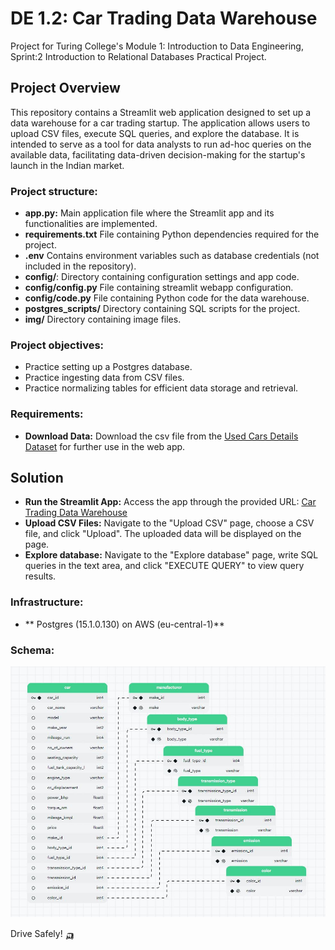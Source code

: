 # DE 1.2: Car Trading Data Warehouse
Project for Turing College's Module 1: Introduction to Data Engineering, Sprint:2 Introduction to Relational Databases Practical Project.

## Project Overview
This repository contains a Streamlit web application designed to set up a data warehouse for a car trading startup. 
The application allows users to upload CSV files, execute SQL queries, and explore the database. 
It is intended to serve as a tool for data analysts to run ad-hoc queries on the available data, 
facilitating data-driven decision-making for the startup's launch in the Indian market. 

### **Project structure:**
- **app.py:** Main application file where the Streamlit app and its functionalities are implemented.
- **requirements.txt** File containing Python dependencies required for the project.
- **.env** Contains environment variables such as database credentials (not included in the repository).
- **config/**: Directory containing configuration settings and app code. 
- **config/config.py**  File containing streamlit webapp configuration.
- **config/code.py**  File containing Python code for the data warehouse. 
- **postgres_scripts/** Directory containing SQL scripts for the project.
- **img/** Directory containing image files.

### Project objectives:
- Practice setting up a Postgres database.
- Practice ingesting data from CSV files.
- Practice normalizing tables for efficient data storage and retrieval.

### Requirements:
- **Download Data:** Download the csv file from the [Used Cars Details Dataset](https://www.kaggle.com/datasets/rakkesharv/used-cars-detailed-dataset) for further use in the web app.

## Solution
- **Run the Streamlit App:**
Access the app through the provided URL: [Car Trading Data Warehouse](https://www.kaggle.com/datasets/rakkesharv/used-cars-detailed-dataset) 
- **Upload CSV Files:**
Navigate to the "Upload CSV" page, choose a CSV file, and click "Upload". The uploaded data will be displayed on the page.
- **Explore database:**
Navigate to the "Explore database" page, write SQL queries in the text area, and click "EXECUTE QUERY" to view query results.

### Infrastructure:
- ** Postgres (15.1.0.130) on AWS (eu-central-1)**

### Schema:
![Alt Text](img/ERD.JPG)

Drive Safely! 🛺
